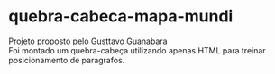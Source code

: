 # quebra-cabeca-mapa-mundi
Projeto proposto pelo Gusttavo Guanabara  
Foi montado um quebra-cabeça utilizando apenas HTML para treinar posicionamento de paragrafos.
